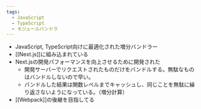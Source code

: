 ```yaml
---
tags:
  - JavaScript
  - TypeScript
  - モジュールバンドラ
---
```

- JavaScript, TypeScript向けに最適化された増分バンドラー
- [[Next.js]]に組み込まれている
- Next.jsの開発パフォーマンスを向上させるために開発された
	- 開発サーバーでリクエストされたものだけをバンドルする。無駄なものはバンドルしないので早い。
	- バンドルした結果は関数レベルまでキャッシュし、同じことを無駄に繰り返さないようになっている。（増分計算）
- [[Webpack]]の後継を目指してる
